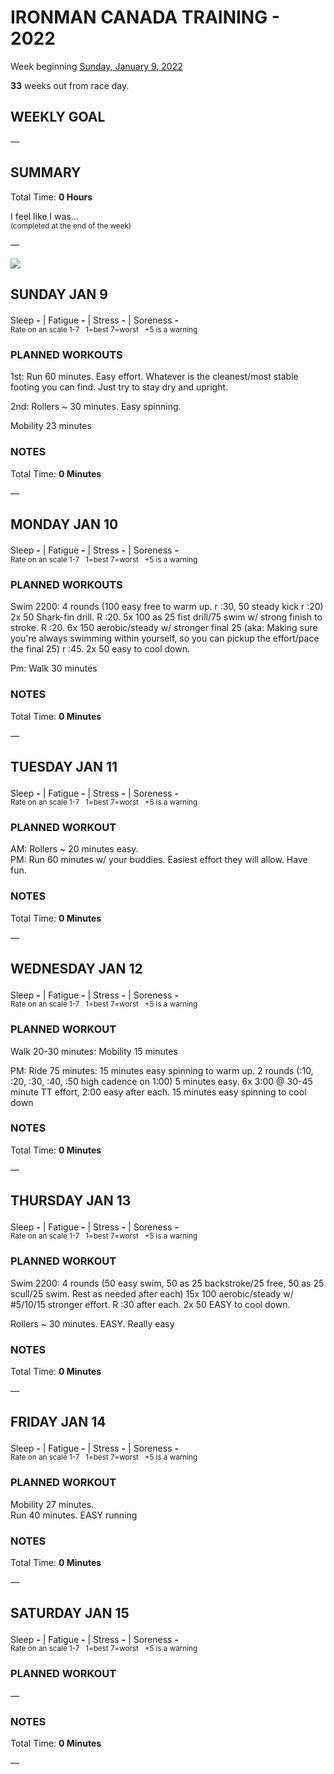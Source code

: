 # IRONMAN CANADA TRAINING - 2022
Week beginning [Sunday, January 9, 2022](javascript:flick('sun');)

**33** weeks out from race day.

## WEEKLY GOAL
&mdash;

## SUMMARY
Total Time: **0 Hours**

I feel like I was...
<br /><sup>(completed at the end of the week)</sup>

&mdash;

![](/assets/jpg/II-9x550.jpeg)

## SUNDAY JAN 9
Sleep **-** | Fatigue **-** | Stress **-** | Soreness **-**
<sup><br />Rate on an scale 1-7 &nbsp; 1=best 7=worst &nbsp; +5 is a warning</sup>

### PLANNED WORKOUTS
1st: Run 60 minutes. Easy effort. Whatever is the cleanest/most stable footing you can find. Just try to stay dry and upright. 

2nd: Rollers ~ 30 minutes. Easy spinning.
 
Mobility 23 minutes

### NOTES
Total Time: **0 Minutes**

&mdash;  

<!---->
## MONDAY JAN 10
Sleep **-** | Fatigue **-** | Stress **-** | Soreness **-**
<sup><br />Rate on an scale 1-7 &nbsp; 1=best 7=worst &nbsp; +5 is a warning</sup>

### PLANNED WORKOUTS
Swim 2200: 
4 rounds (100 easy free to warm up. r :30, 50 steady kick r :20) 
2x 50 Shark-fin drill. R :20. 
5x 100 as 25 fist drill/75 swim w/ strong finish to stroke. R :20. 
6x 150 aerobic/steady w/ stronger final 25 (aka: Making sure you're always swimming within yourself, so you can pickup the effort/pace the final 25) r :45. 
2x 50 easy to cool down.
 
Pm: Walk 30 minutes

### NOTES
Total Time: **0 Minutes**

&mdash;  

<!---->
## TUESDAY JAN 11
Sleep **-** | Fatigue **-** | Stress **-** | Soreness **-**
<sup><br />Rate on an scale 1-7 &nbsp; 1=best 7=worst &nbsp; +5 is a warning</sup>

### PLANNED WORKOUT
AM: Rollers ~ 20 minutes easy.   
PM: Run 60 minutes w/ your buddies. Easiest effort they will allow. Have fun.

### NOTES
Total Time: **0 Minutes**

&mdash;  

<!---->
## WEDNESDAY JAN 12
Sleep **-** | Fatigue **-** | Stress **-** | Soreness **-**
<sup><br />Rate on an scale 1-7 &nbsp; 1=best 7=worst &nbsp; +5 is a warning</sup>

### PLANNED WORKOUT
Walk 20-30 minutes: 
Mobility 15 minutes

PM: Ride 75 minutes: 
15 minutes easy spinning to warm up. 
2 rounds (:10, :20, :30, :40, :50 high cadence on 1:00) 5 minutes easy. 
6x 3:00 @ 30-45 minute TT effort, 2:00 easy after each. 
15 minutes easy spinning to cool down

### NOTES
Total Time: **0 Minutes**

&mdash;  

<!---->
## THURSDAY JAN 13
Sleep **-** | Fatigue **-** | Stress **-** | Soreness **-**
<sup><br />Rate on an scale 1-7 &nbsp; 1=best 7=worst &nbsp; +5 is a warning</sup>

### PLANNED WORKOUT
Swim 2200: 
4 rounds (50 easy swim, 50 as 25 backstroke/25 free, 50 as 25 scull/25 swim. Rest as needed after each) 
15x 100 aerobic/steady w/ #5/10/15 stronger effort. R :30 after each. 
2x 50 EASY to cool down. 

Rollers ~ 30 minutes. EASY. Really easy

### NOTES
Total Time: **0 Minutes**

&mdash;  

<!---->
## FRIDAY JAN 14
Sleep **-** | Fatigue **-** | Stress **-** | Soreness **-**
<sup><br />Rate on an scale 1-7 &nbsp; 1=best 7=worst &nbsp; +5 is a warning</sup>

### PLANNED WORKOUT
Mobility 27 minutes.  
Run 40 minutes. EASY running

### NOTES
Total Time: **0 Minutes**

&mdash;  

<!---->
## SATURDAY JAN 15
Sleep **-** | Fatigue **-** | Stress **-** | Soreness **-**
<sup><br />Rate on an scale 1-7 &nbsp; 1=best 7=worst &nbsp; +5 is a warning</sup>

### PLANNED WORKOUT
&mdash;  

### NOTES
Total Time: **0 Minutes**

&mdash;  
